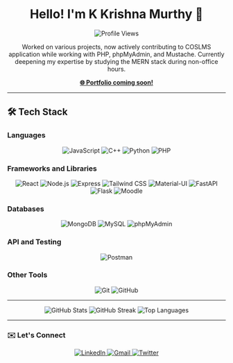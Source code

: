 <h1 align="center">Hello! I'm K Krishna Murthy 👋</h1>

<p align="center">
  <img src="https://komarev.com/ghpvc/?username=karempudikrishnamurthy&label=Profile%20views&color=0ca4a5&style=flat-square" alt="Profile Views" />
</p>

<p align="center">
  Worked on various projects, now actively contributing to COSLMS application while working with PHP, phpMyAdmin, and Mustache.  
  Currently deepening my expertise by studying the MERN stack during non-office hours.
</p>

<p align="center">
  <a href="#"><strong>🌐 Portfolio coming soon!</strong></a>
</p>

---

## 🛠️ Tech Stack

### Languages
<p align="center">
  <img alt="JavaScript" src="https://img.shields.io/badge/JavaScript-F7DF1E?style=for-the-badge&logo=javascript&logoColor=black"/>
  <img alt="C++" src="https://img.shields.io/badge/C%2B%2B-00599C?style=for-the-badge&logo=c%2B%2B&logoColor=white"/>
  <img alt="Python" src="https://img.shields.io/badge/Python-3776AB?style=for-the-badge&logo=python&logoColor=white"/>
  <img alt="PHP" src="https://img.shields.io/badge/PHP-777BB4?style=for-the-badge&logo=php&logoColor=white"/>
</p>

### Frameworks and Libraries
<p align="center">
  <img alt="React" src="https://img.shields.io/badge/React-61DAFB?style=for-the-badge&logo=react&logoColor=black" />
  <img alt="Node.js" src="https://img.shields.io/badge/Node.js-339933?style=for-the-badge&logo=nodedotjs&logoColor=white"/>
  <img alt="Express" src="https://img.shields.io/badge/Express-000000?style=for-the-badge&logo=express&logoColor=white"/>
  <img alt="Tailwind CSS" src="https://img.shields.io/badge/Tailwind%20CSS-06B6D4?style=for-the-badge&logo=tailwind-css&logoColor=white"/>
  <img alt="Material-UI" src="https://img.shields.io/badge/Material%20UI-0081CB?style=for-the-badge&logo=mui&logoColor=white"/>
  <img alt="FastAPI" src="https://img.shields.io/badge/FastAPI-009688?style=for-the-badge&logo=fastapi&logoColor=white"/>
  <img alt="Flask" src="https://img.shields.io/badge/Flask-000000?style=for-the-badge&logo=flask&logoColor=white"/>
  <img alt="Moodle" src="https://img.shields.io/badge/Moodle-FF9800?style=for-the-badge&logo=moodle&logoColor=white"/>
</p>

### Databases
<p align="center">
  <img alt="MongoDB" src="https://img.shields.io/badge/MongoDB-4EA94B?style=for-the-badge&logo=mongodb&logoColor=white"/>
  <img alt="MySQL" src="https://img.shields.io/badge/MySQL-4479A1?style=for-the-badge&logo=mysql&logoColor=white"/>
  <img alt="phpMyAdmin" src="https://img.shields.io/badge/phpMyAdmin-6C78AF?style=for-the-badge&logo=phpmyadmin&logoColor=white"/>
</p>

### API and Testing
<p align="center">
  <img alt="Postman" src="https://img.shields.io/badge/Postman-FF6C37?style=for-the-badge&logo=postman&logoColor=white"/>
</p>

### Other Tools
<p align="center">
  <img alt="Git" src="https://img.shields.io/badge/Git-F05032?style=for-the-badge&logo=git&logoColor=white"/>
  <img alt="GitHub" src="https://img.shields.io/badge/GitHub-181717?style=for-the-badge&logo=github&logoColor=white"/>
</p>

---

<p align="center">
  <img src="https://github-readme-stats.vercel.app/api?username=karempudikrishnamurthy&show_icons=true&theme=transparent&hide_border=true" alt="GitHub Stats" />
  <img src="https://streak-stats.demolab.com/?user=karempudikrishnamurthy&theme=transparent&hide_border=true" alt="GitHub Streak" />
  <img src="https://github-readme-stats.vercel.app/api/top-langs/?username=karempudikrishnamurthy&layout=compact&theme=transparent&hide_border=true" alt="Top Languages" />
</p>

---

### ✉️ Let's Connect
<p align="center">
  <a href="https://www.linkedin.com/in/karempudi-krishna-murthy/">
    <img src="https://img.shields.io/badge/LinkedIn-0A66C2?style=for-the-badge&logo=linkedin&logoColor=white" alt="LinkedIn"/>
  </a> 
  <a href="mailto:chunnu1507@gmail.com">
    <img src="https://img.shields.io/badge/Gmail-EA4335?style=for-the-badge&logo=gmail&logoColor=white" alt="Gmail"/>
  </a>
  <a href="https://twitter.com/karempudikrishna">
    <img src="https://img.shields.io/badge/Twitter-1DA1F2?style=for-the-badge&logo=twitter&logoColor=white" alt="Twitter"/>
  </a>
</p>
